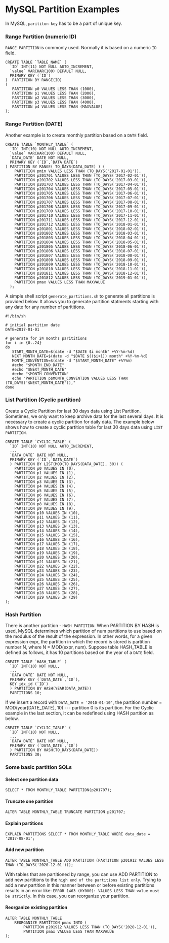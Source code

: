 # MySQL Partition Examples
In MySQL, `parititon key` has to be a part of unique key. 

### Range Partition (numeric ID)
``RANGE PARTITION`` is commonly used. Normally it is based on a numeric ``ID`` field.  

```
CREATE TABLE `TABLE_NAME` (  
  `ID` INT(11) NOT NULL AUTO_INCREMENT,
  `value` VARCHAR(100) DEFAULT NULL,
  PRIMARY KEY (`ID`)
)  PARTITION BY RANGE(ID)
(
   PARTITION p0 VALUES LESS THAN (1000),
   PARTITION p1 VALUES LESS THAN (2000),
   PARTITION p2 VALUES LESS THAN (3000),
   PARTITION p3 VALUES LESS THAN (4000),
   PARTITION p4 VALUES LESS THAN (MAXVALUE)
);
```

### Range Partition (DATE)
Another example is to create monthly partition based on a `DATE` field.

```
CREATE TABLE `MONTHLY_TABLE` (  
  `ID` INT(10) NOT NULL AUTO_INCREMENT,
  `value` VARCHAR(100) DEFAULT NULL,
  `DATA_DATE` DATE NOT NULL,
  PRIMARY KEY (`ID`,`DATA_DATE`)
) PARTITION BY RANGE( TO_DAYS(DATA_DATE) ) (
    PARTITION pmin VALUES LESS THAN (TO_DAYS('2017-01-01')),
    PARTITION p201701 VALUES LESS THAN (TO_DAYS('2017-02-01')),
    PARTITION p201702 VALUES LESS THAN (TO_DAYS('2017-03-01')),
    PARTITION p201703 VALUES LESS THAN (TO_DAYS('2017-04-01')),
    PARTITION p201704 VALUES LESS THAN (TO_DAYS('2017-05-01')),
    PARTITION p201705 VALUES LESS THAN (TO_DAYS('2017-06-01')),
    PARTITION p201706 VALUES LESS THAN (TO_DAYS('2017-07-01')),
    PARTITION p201707 VALUES LESS THAN (TO_DAYS('2017-08-01')),
    PARTITION p201708 VALUES LESS THAN (TO_DAYS('2017-09-01')),
    PARTITION p201709 VALUES LESS THAN (TO_DAYS('2017-10-01')),
    PARTITION p201710 VALUES LESS THAN (TO_DAYS('2017-11-01')),
    PARTITION p201711 VALUES LESS THAN (TO_DAYS('2017-12-01')),
    PARTITION p201712 VALUES LESS THAN (TO_DAYS('2018-01-01')),
    PARTITION p201801 VALUES LESS THAN (TO_DAYS('2018-02-01')),
    PARTITION p201802 VALUES LESS THAN (TO_DAYS('2018-03-01')),
    PARTITION p201803 VALUES LESS THAN (TO_DAYS('2018-04-01')),
    PARTITION p201804 VALUES LESS THAN (TO_DAYS('2018-05-01')),
    PARTITION p201805 VALUES LESS THAN (TO_DAYS('2018-06-01')),
    PARTITION p201806 VALUES LESS THAN (TO_DAYS('2018-07-01')),
    PARTITION p201807 VALUES LESS THAN (TO_DAYS('2018-08-01')),
    PARTITION p201808 VALUES LESS THAN (TO_DAYS('2018-09-01')),
    PARTITION p201809 VALUES LESS THAN (TO_DAYS('2018-10-01')),
    PARTITION p201810 VALUES LESS THAN (TO_DAYS('2018-11-01')),
    PARTITION p201811 VALUES LESS THAN (TO_DAYS('2018-12-01')),
    PARTITION p201812 VALUES LESS THAN (TO_DAYS('2019-01-01')),
    PARTITION pmax VALUES LESS THAN MAXVALUE
  );
  ```

A simple shell script `generate_partitions.sh` to generate all partitions is provided below.  It allows you to generate partition statments starting with any date for any number of parititions.

```
#!/bin/sh

# initial partition date
DATE=2017-01-01

# generate for 24 months parititions
for i in {0..24}
do
   START_MONTH_DATE=$(date -d "$DATE $i month" +%Y-%m-%d)
   NEXT_MONTH_DATE=$(date -d "$DATE $(($i+1)) month" +%Y-%m-%d)
   MONTH_CONVENTION=$(date -d "$START_MONTH_DATE" +%Y%m)
   #echo "$MONTH_END_DATE"
   #echo "$NEXT_MONTH_DATE"
   #echo "$MONTH_CONVENTION"
   echo "PARTITION p$MONTH_CONVENTION VALUES LESS THAN (TO_DAYS('$NEXT_MONTH_DATE')),"
done
```

### List Partition (Cyclic partition)

Create a Cyclic Partition for last 30 days data using List Partition. Sometimes, we only want to keep archive data for the last several days. It is necessary to create a cyclic partition for daily data. The example below shows how to create a cyclic partition table for last 30 days data using ``LIST PARTITION``. 

```
CREATE TABLE `CYCLIC_TABLE` (  
  `ID` INT(10) NOT NULL AUTO_INCREMENT,
  ...
  `DATA_DATE` DATE NOT NULL,
  PRIMARY KEY (`ID`,`DATA_DATE`)
  ) PARTITION BY LIST(MOD(TO_DAYS(DATA_DATE), 30)) (
    PARTITION p0 VALUES IN (0),
    PARTITION p1 VALUES IN (1),
    PARTITION p2 VALUES IN (2),
    PARTITION p3 VALUES IN (3),
    PARTITION p4 VALUES IN (4),
    PARTITION p5 VALUES IN (5),
    PARTITION p6 VALUES IN (6),
    PARTITION p7 VALUES IN (7),
    PARTITION p8 VALUES IN (8),
    PARTITION p9 VALUES IN (9),
    PARTITION p10 VALUES IN (10),
    PARTITION p11 VALUES IN (11),    
    PARTITION p12 VALUES IN (12),
    PARTITION p13 VALUES IN (13),
    PARTITION p14 VALUES IN (14),
    PARTITION p15 VALUES IN (15),
    PARTITION p16 VALUES IN (16),    
    PARTITION p17 VALUES IN (17),
    PARTITION p18 VALUES IN (18),
    PARTITION p19 VALUES IN (19),    
    PARTITION p20 VALUES IN (20),
    PARTITION p21 VALUES IN (21),    
    PARTITION p22 VALUES IN (22),
    PARTITION p23 VALUES IN (23),
    PARTITION p24 VALUES IN (24),
    PARTITION p25 VALUES IN (25),
    PARTITION p26 VALUES IN (26),    
    PARTITION p27 VALUES IN (27),
    PARTITION p28 VALUES IN (28),
    PARTITION p29 VALUES IN (29)    
);
```

### Hash Partition

There is another partition - `HASH PARTITION`. When PARTITION BY HASH is used, MySQL determines which partition of num partitions to use based on the modulus of the result of the expression. In other words, for a given expression expr, the partition in which the record is stored is partition number N, where N = MOD(expr, num). Suppose table HASH_TABLE is defined as follows, it has 10 partitions based on the year of a ``DATE`` field. 

```
CREATE TABLE `HASH_TABLE` (  
  `ID` INT(10) NOT NULL,
  ...
  `DATA_DATE` DATE NOT NULL,
  PRIMARY KEY (`DATA_DATE`,`ID`),
  KEY idx_id (`ID`)
  ) PARTITION BY HASH(YEAR(DATA_DATE))
  PARTITIONS 10;
```

If we insert a record with ``DATA_DATE = '2010-01-10'``, the partition number = MOD(year(DATE_DATE), 10) --- partition 0 is its partition. 
For the Cyclic example in the last section, it can be redefined using HASH partition as below. 

```
CREATE TABLE `CYCLIC_TABLE` (  
  `ID` INT(10) NOT NULL,
  ...
  `DATA_DATE` DATE NOT NULL,
  PRIMARY KEY (`DATA_DATE`,`ID`)
  ) PARTITION BY HASH(TO_DAYS(DATA_DATE))
  PARTITIONS 30;
```


### Some basic partition SQLs

#### Select one partition data

```
SELECT * FROM MONTHLY_TABLE PARTITION(p201707);
```

#### Truncate one partition

```
ALTER TABLE MONTHLY_TABLE TRUNCATE PARTITION p201707;
```

#### Explain partitions

```
EXPLAIN PARTITIONS SELECT * FROM MONTHLY_TABLE WHERE data_date = '2017-08-01';
```

#### Add new partition

```
ALTER TABLE MONTHLY_TABLE ADD PARTITION (PARTITION p201912 VALUES LESS THAN (TO_DAYS('2020-12-01')));
```

With tables that are partitioned by range, you can use ADD PARTITION to add new partitions to the ``high end of the partitions list only``. Trying to add a new partition in this manner between or before existing partitions results in an error like: ``ERROR 1463 (HY000): VALUES LESS THAN value must be strictly``.   In this case, you can reorganize your partition. 

#### Reorganize existing partition 

```
ALTER TABLE MONTHLY_TABLE
    REORGANIZE PARTITION pmax INTO (
        PARTITION p201912 VALUES LESS THAN (TO_DAYS('2020-12-01')),
        PARTITION pmax VALUES LESS THAN MAXVALUE
);
```

